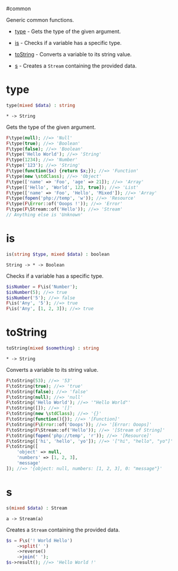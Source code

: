 #common

Generic common functions.

- [type](#type) - Gets the type of the given argument.

- [is](#is) - Checks if a variable has a specific type.

- [toString](#tostring) - Converts a variable to its string value.

- [s](#s) - Creates a `Stream` containing the provided data.

# type

```php
type(mixed $data) : string
```

```
* -> String
```

Gets the type of the given argument.

```php
F\type(null); //=> 'Null'
F\type(true); //=> 'Boolean'
F\type(false); //=> 'Boolean'
F\type('Hello World'); //=> 'String'
F\type(1234); //=> 'Number'
F\type('123'); //=> 'String'
F\type(function($x) {return $x;}); //=> 'Function'
F\type(new \stdClass); //=> 'Object'
F\type(['name' => 'Foo', 'age' => 21]); //=> 'Array'
F\type(['Hello', 'World', 123, true]); //=> 'List'
F\type(['name' => 'Foo', 'Hello', 'Mixed']); //=> 'Array'
F\type(fopen('php://temp', 'w')); //=> 'Resource'
F\type(F\Error::of('Ooops !')); //=> 'Error'
F\type(F\Stream::of('Hello')); //=> 'Stream'
// Anything else is 'Unknown'
```

# is

```php
is(string $type, mixed $data) : boolean
```

```
String -> * -> Boolean
```

Checks if a variable has a specific type.

```php
$isNumber = F\is('Number');
$isNumber(5); //=> true
$isNumber('5'); //=> false
F\is('Any', '5'); //=> true
F\is('Any', [1, 2, 3]); //=> true
```

# toString

```php
toString(mixed $something) : string
```

```
* -> String
```

Converts a variable to its string value.

```php
F\toString(53); //=> '53'
F\toString(true); //=> 'true'
F\toString(false); //=> 'false'
F\toString(null); //=> 'null'
F\toString('Hello World'); //=> '"Hello World"'
F\toString([]); //=> '[]'
F\toString(new \stdClass); //=> '{}'
F\toString(function(){}); //=> '[Function]'
F\toString(F\Error::of('Ooops')); //=> '[Error: Ooops]'
F\toString(F\Stream::of('Hello')); //=> '[Stream of String]'
F\toString(fopen('php://temp', 'r')); //=> '[Resource]'
F\toString(['hi', 'hello', 'yo']); //=> '["hi", "hello", "yo"]'
F\toString([
    'object' => null,
    'numbers' => [1, 2, 3],
    'message'
]); //=> '{object: null, numbers: [1, 2, 3], 0: "message"}'
```

# s

```php
s(mixed $data) : Stream
```

```
a -> Stream(a)
```

Creates a `Stream` containing the provided data.

```php
$s = F\s('! World Hello')
    ->split(' ')
    ->reverse()
    ->join(' ');
$s->result(); //=> 'Hello World !'
```


